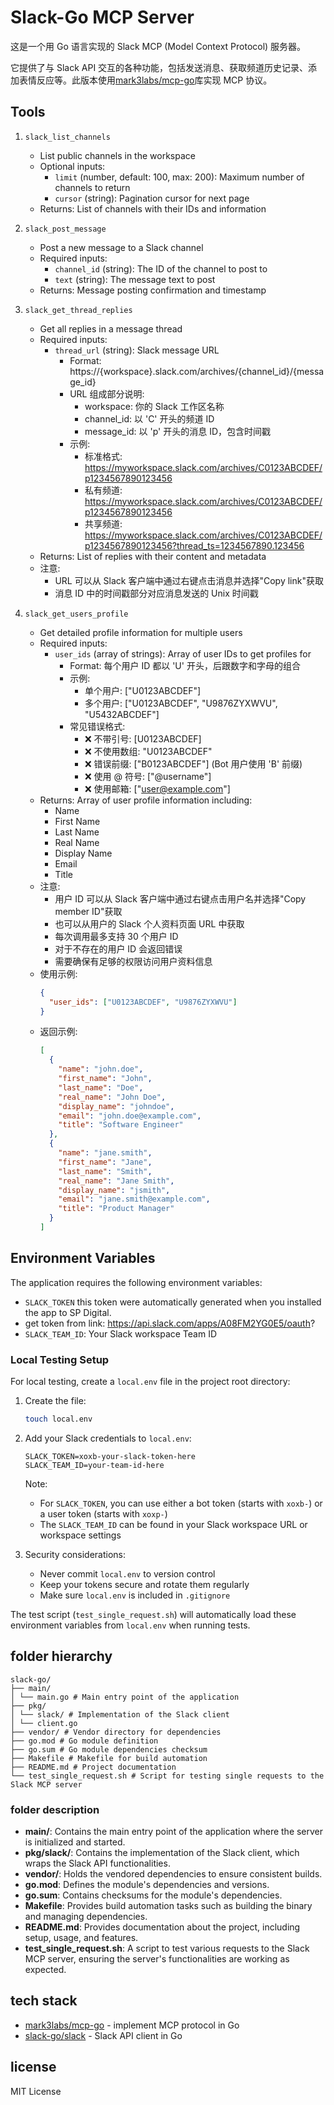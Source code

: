 # Slack-Go MCP Server

这是一个用 Go 语言实现的 Slack MCP (Model Context Protocol) 服务器。

它提供了与 Slack API 交互的各种功能，包括发送消息、获取频道历史记录、添加表情反应等。此版本使用[mark3labs/mcp-go](https://github.com/mark3labs/mcp-go)库实现 MCP 协议。

## Tools

1. `slack_list_channels`

   - List public channels in the workspace
   - Optional inputs:
     - `limit` (number, default: 100, max: 200): Maximum number of channels to return
     - `cursor` (string): Pagination cursor for next page
   - Returns: List of channels with their IDs and information

2. `slack_post_message`

   - Post a new message to a Slack channel
   - Required inputs:
     - `channel_id` (string): The ID of the channel to post to
     - `text` (string): The message text to post
   - Returns: Message posting confirmation and timestamp

3. `slack_get_thread_replies`

   - Get all replies in a message thread
   - Required inputs:
     - `thread_url` (string): Slack message URL
       - Format: https://{workspace}.slack.com/archives/{channel_id}/{message_id}
       - URL 组成部分说明:
         - workspace: 你的 Slack 工作区名称
         - channel_id: 以 'C' 开头的频道 ID
         - message_id: 以 'p' 开头的消息 ID，包含时间戳
       - 示例:
         - 标准格式: https://myworkspace.slack.com/archives/C0123ABCDEF/p1234567890123456
         - 私有频道: https://myworkspace.slack.com/archives/C0123ABCDEF/p1234567890123456
         - 共享频道: https://myworkspace.slack.com/archives/C0123ABCDEF/p1234567890123456?thread_ts=1234567890.123456
   - Returns: List of replies with their content and metadata
   - 注意:
     - URL 可以从 Slack 客户端中通过右键点击消息并选择"Copy link"获取
     - 消息 ID 中的时间戳部分对应消息发送的 Unix 时间戳

4. `slack_get_users_profile`

   - Get detailed profile information for multiple users
   - Required inputs:
     - `user_ids` (array of strings): Array of user IDs to get profiles for
       - Format: 每个用户 ID 都以 'U' 开头，后跟数字和字母的组合
       - 示例:
         - 单个用户: ["U0123ABCDEF"]
         - 多个用户: ["U0123ABCDEF", "U9876ZYXWVU", "U5432ABCDEF"]
       - 常见错误格式:
         - ❌ 不带引号: [U0123ABCDEF]
         - ❌ 不使用数组: "U0123ABCDEF"
         - ❌ 错误前缀: ["B0123ABCDEF"] (Bot 用户使用 'B' 前缀)
         - ❌ 使用 @ 符号: ["@username"]
         - ❌ 使用邮箱: ["user@example.com"]
   - Returns: Array of user profile information including:
     - Name
     - First Name
     - Last Name
     - Real Name
     - Display Name
     - Email
     - Title
   - 注意:
     - 用户 ID 可以从 Slack 客户端中通过右键点击用户名并选择"Copy member ID"获取
     - 也可以从用户的 Slack 个人资料页面 URL 中获取
     - 每次调用最多支持 30 个用户 ID
     - 对于不存在的用户 ID 会返回错误
     - 需要确保有足够的权限访问用户资料信息
   - 使用示例:
     ```json
     {
       "user_ids": ["U0123ABCDEF", "U9876ZYXWVU"]
     }
     ```
   - 返回示例:
     ```json
     [
       {
         "name": "john.doe",
         "first_name": "John",
         "last_name": "Doe",
         "real_name": "John Doe",
         "display_name": "johndoe",
         "email": "john.doe@example.com",
         "title": "Software Engineer"
       },
       {
         "name": "jane.smith",
         "first_name": "Jane",
         "last_name": "Smith",
         "real_name": "Jane Smith",
         "display_name": "jsmith",
         "email": "jane.smith@example.com",
         "title": "Product Manager"
       }
     ]
     ```

## Environment Variables

The application requires the following environment variables:

- `SLACK_TOKEN` this token were automatically generated when you installed the app to SP Digital.
- get token from link: https://api.slack.com/apps/A08FM2YG0E5/oauth?
- `SLACK_TEAM_ID`: Your Slack workspace Team ID

### Local Testing Setup

For local testing, create a `local.env` file in the project root directory:

1. Create the file:

   ```bash
   touch local.env
   ```

2. Add your Slack credentials to `local.env`:

   ```env
   SLACK_TOKEN=xoxb-your-slack-token-here
   SLACK_TEAM_ID=your-team-id-here
   ```

   Note:

   - For `SLACK_TOKEN`, you can use either a bot token (starts with `xoxb-`) or a user token (starts with `xoxp-`)
   - The `SLACK_TEAM_ID` can be found in your Slack workspace URL or workspace settings

3. Security considerations:
   - Never commit `local.env` to version control
   - Keep your tokens secure and rotate them regularly
   - Make sure `local.env` is included in `.gitignore`

The test script (`test_single_request.sh`) will automatically load these environment variables from `local.env` when running tests.

## folder hierarchy

```
slack-go/
├── main/
│ └── main.go # Main entry point of the application
├── pkg/
│ └── slack/ # Implementation of the Slack client
│ └── client.go
├── vendor/ # Vendor directory for dependencies
├── go.mod # Go module definition
├── go.sum # Go module dependencies checksum
├── Makefile # Makefile for build automation
├── README.md # Project documentation
└── test_single_request.sh # Script for testing single requests to the Slack MCP server
```

### folder description

- **main/**: Contains the main entry point of the application where the server is initialized and started.
- **pkg/slack/**: Contains the implementation of the Slack client, which wraps the Slack API functionalities.
- **vendor/**: Holds the vendored dependencies to ensure consistent builds.
- **go.mod**: Defines the module's dependencies and versions.
- **go.sum**: Contains checksums for the module's dependencies.
- **Makefile**: Provides build automation tasks such as building the binary and managing dependencies.
- **README.md**: Provides documentation about the project, including setup, usage, and features.
- **test_single_request.sh**: A script to test various requests to the Slack MCP server, ensuring the server's functionalities are working as expected.

## tech stack

- [mark3labs/mcp-go](https://github.com/mark3labs/mcp-go) - implement MCP protocol in Go
- [slack-go/slack](https://github.com/slack-go/slack) - Slack API client in Go

## license

MIT License
